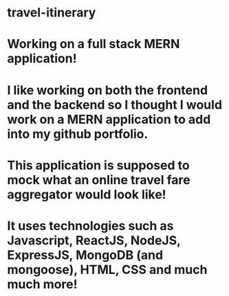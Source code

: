 # travel-itinerary

# Working on a full stack MERN application!

# I like working on both the frontend and the backend so I thought I would work on a MERN application to add into my github portfolio.

# This application is supposed to mock what an online travel fare aggregator would look like!

# It uses technologies such as Javascript, ReactJS, NodeJS, ExpressJS, MongoDB (and mongoose), HTML, CSS and much much more!
